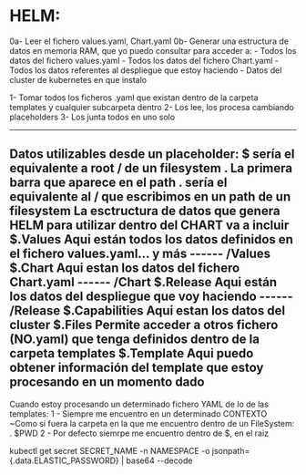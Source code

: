 # HELM:

0a- Leer el fichero values.yaml, Chart.yaml
0b- Generar una estructura de datos en memoria RAM, que yo puedo consultar para acceder a:
        - Todos los datos del fichero values.yaml
        - Todos los datos del fichero Chart.yaml
        - Todos los datos referentes al despliegue que estoy haciendo
        - Datos del cluster de kubernetes en que instalo

1- Tomar todos los ficheros .yaml que existan dentro de la carpeta templates y cualquier subcarpeta dentro
2- Los lee, los procesa cambiando placeholders
3- Los junta todos en uno solo


----
Datos utilizables desde un placeholder:
 $ sería el equivalente a root / de un filesystem . La primera barra que aparece en el path
 . sería el equivalente al / que escribimos en un path de un filesystem
La esctructura de datos que genera HELM para utilizar dentro del CHART va a incluir
    $.Values            Aqui están todos los datos definidos en el fichero values.yaml... y más   ------      /Values
    $.Chart             Aqui estan los datos del fichero Chart.yaml                               ------      /Chart
    $.Release           Aqui están los datos del despliegue que voy haciendo                      ------      /Release
    $.Capabilities      Aqui estan los datos del cluster
    $.Files             Permite acceder a otros fichero (NO.yaml) que tenga definidos dentro de la carpeta templates
    $.Template          Aqui puedo obtener información del template que estoy procesando en un momento dado
---

Cuando estoy procesando un determinado fichero YAML de lo de las templates:
    1 - Siempre me encuentro en un determinado CONTEXTO ~Como si fuera la carpeta en la que me encuentro dentro de un FileSystem:
        .
        $PWD
    2 - Por defecto siemrpe me encuentro dentro de $, en el raiz

kubectl get secret SECRET_NAME -n NAMESPACE -o jsonpath={.data.ELASTIC_PASSWORD} | base64 --decode